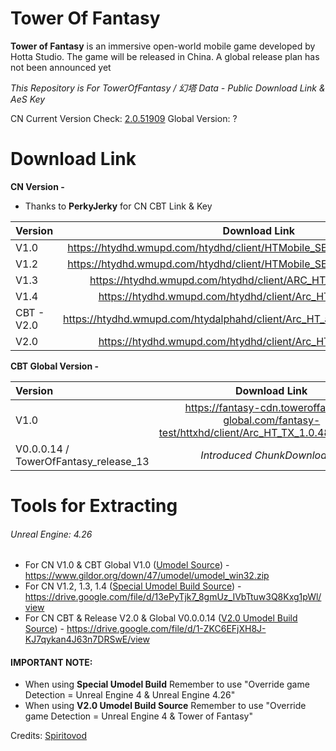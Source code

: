 # Tower Of Fantasy

**Tower of Fantasy** is an immersive open-world mobile game developed by Hotta Studio. The game will be released in China. A global release plan has not been announced yet

*This Repository is For TowerOfFantasy / 幻塔 Data - Public Download Link & AeS Key*

CN Current Version Check: [2.0.51909](https://htydhd.wmupd.com/htydhd/client/Version.txt)
Global Version: ?


# Download Link
**CN Version -** 
* Thanks to **PerkyJerky** for CN CBT Link & Key

| Version | Download Link | AES Key |
| :---         |     :---:      |     :---:    |
| V1.0   | https://htydhd.wmupd.com/htydhd/client/HTMobile_SETUP_1.0.4_20210409.zip     | 0xA16F419DD3E55493653AC5CDBA71963296E46792E54900C05A1BA5B50C3BC2B0 |
| V1.2   | https://htydhd.wmupd.com/htydhd/client/HTMobile_SETUP_1.2.0_20210715.zip     | 0x3D0F345EE96B6032B7E97E0EF230FEE4AB19D2A85A1CBBFD4B6AAC1DCF73BE9B |
| V1.3   | https://htydhd.wmupd.com/htydhd/client/ARC_HT_1.3.0_20211104.zip     | 0xABDB1F9379A16323851EAB1868B6D9125EDEB37B64F29BB36918D694DDE34A8D |
| V1.4   | https://htydhd.wmupd.com/htydhd/client/Arc_HT_1.4.41398_33.zip     | 0xABDB1F9379A16323851EAB1868B6D9125EDEB37B64F29BB36918D694DDE34A8D |
| CBT - V2.0   | https://htydhd.wmupd.com/htydalphahd/client/Arc_HT_advance_2.0.48482_36.zip     | 0x6E6B325B02B821BD46AF6B62B1E929DC89957DC6F8AA78210D5316798B7508F8 |
| V2.0   | https://htydhd.wmupd.com/htydhd/client/Arc_HT_2.0.48678_84.zip     | 0x6E6B325B02B821BD46AF6B62B1E929DC89957DC6F8AA78210D5316798B7508F8 |

**CBT Global Version -**

| Version | Download Link | AES Key |
| :---         |     :---:      |     :---:    |
| V1.0   | https://fantasy-cdn.toweroffantasy-global.com/fantasy-test/httxhd/client/Arc_HT_TX_1.0.48241_14.zip    | 0xABDB1F9379A16323851EAB1868B6D9125EDEB37B64F29BB36918D694DDE34A8D  |
| V0.0.0.14 / TowerOfFantasy_release_13  | <em>Introduced ChunkDownloader</em>    | 0x6E6B325B02B821BD46AF6B62B1E929DC89957DC6F8AA78210D5316798B7508F8  |

# Tools for Extracting
###### Unreal Engine: 4.26
- For CN V1.0 & CBT Global V1.0 ([Umodel Source](https://www.gildor.org/en/projects/umodel)) - https://www.gildor.org/down/47/umodel/umodel_win32.zip  
- For CN V1.2, 1.3, 1.4 ([Special Umodel Build Source](https://www.gildor.org/smf/index.php/topic,7112.msg39240.html#msg39240)) - https://drive.google.com/file/d/13ePyTjk7_8gmUz_IVbTtuw3Q8Kxg1pWl/view 
- For CN CBT & Release V2.0 & Global V0.0.0.14 ([V2.0 Umodel Build Source](https://www.gildor.org/smf/index.php/topic,7906.0.html)) - https://drive.google.com/file/d/1-ZKC6EFjXH8J-KJ7qykan4J63n7DRSwE/view

#### IMPORTANT NOTE:
- When using **Special Umodel Build** Remember to use "Override game Detection = Unreal Engine 4 & Unreal Engine 4.26"
- When using **V2.0 Umodel Build Source** Remember to use "Override game Detection = Unreal Engine 4 & Tower of Fantasy" 

Credits: [Spiritovod
](https://www.gildor.org/smf/index.php?action=profile;u=5330)
